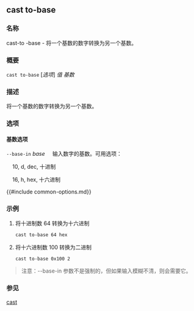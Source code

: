 ## cast to-base

### 名称

cast-to -base - 将一个基数的数字转换为另一个基数。

### 概要

``cast to-base`` [*选项*] *值* *基数*

### 描述

将一个基数的数字转换为另一个基数。

### 选项

#### 基数选项

`--base-in` *base*
&nbsp;&nbsp;&nbsp;&nbsp;输入数字的基数。可用选项：

&nbsp;&nbsp;&nbsp;&nbsp;10, d, dec, 十进制

&nbsp;&nbsp;&nbsp;&nbsp;16, h, hex, 十六进制

{{#include common-options.md}}

### 示例

1. 将十进制数 64 转换为十六进制
    ```sh
    cast to-base 64 hex
    ```

2. 将十六进制数 100 转换为二进制
    ```sh
    cast to-base 0x100 2
    ```

> 注意：--base-in 参数不是强制的，但如果输入模糊不清，则会需要它。

### 参见

[cast](./cast.md) 
